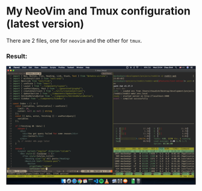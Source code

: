 # My NeoVim and Tmux configuration (latest version)

There are 2 files, one for `neovim` and the other for `tmux`.

### Result:

![Screenshot](./image.png)
